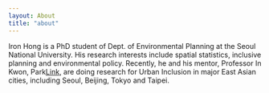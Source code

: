 ```yaml
---
layout: About
title: "about"
---
```


Iron Hong is a PhD student of Dept. of Environmental Planning at the Seoul National University. 
His research interests include spatial statistics, inclusive planning and environmental policy. 
Recently, he and his mentor, Professor In Kwon, Park[Link](https://gses.snu.ac.kr/ko/professor/41), 
are doing research for Urban Inclusion in major East Asian cities, including Seoul, Beijing, Tokyo and Taipei.
